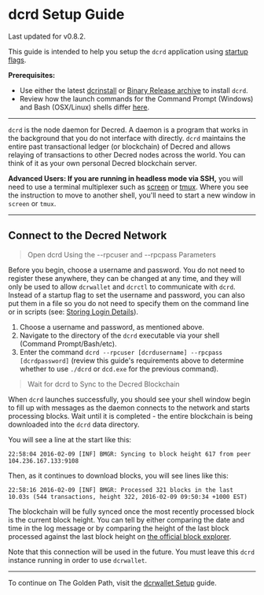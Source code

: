 # **dcrd Setup Guide**

Last updated for v0.8.2.

This guide is intended to help you setup the `dcrd` application using [startup flags](/getting-started/startup-basics.md#startup-command-flags). 

**Prerequisites:**

- Use either the latest [dcrinstall](/getting-started/install-guide.md#dcrinstall) or [Binary Release archive](/getting-started/install-guide.md#binary-releases) to install `dcrd`.
- Review how the launch commands for the Command Prompt (Windows) and Bash (OSX/Linux) shells differ [here](/getting-started/operating-systems.md#command-line-differences-across-operating-systems).

---

`dcrd` is the node daemon for Decred. A daemon is a program that works in the background that you do not interface with directly. `dcrd` maintains the entire past transactional ledger (or blockchain) of Decred and allows relaying of transactions to other Decred nodes across the world. You can think of it as your own personal Decred blockchain server.

**Advanced Users: If you are running in headless mode via SSH,** you
will need to use a terminal multiplexer such as [screen](http://www.howtogeek.com/howto/ubuntu/keep-your-ssh-session-running-when-you-disconnect/)
or [tmux](https://tmux.github.io/). Where you see the instruction to
move to another shell, you'll need to start a new window in `screen`
or `tmux`.

---

## **<i class="fa fa-cloud"></i> Connect to the Decred Network**

> Open dcrd Using the --rpcuser and --rpcpass Parameters

Before you begin, choose a username and password. You do not need to register these anywhere, they can be changed at any time, and they will only be used to allow `dcrwallet` and `dcrctl` to communicate with `dcrd`. Instead of a startup flag to set the username and password, you can also put them in a file so you do not need to specify them on the command line or in scripts (see: [Storing Login Details](/advanced/storing-login-details.md)).

1. Choose a username and password, as mentioned above.
2. Navigate to the directory of the `dcrd` executable via your shell (Command Prompt/Bash/etc).
3. Enter the command `dcrd --rpcuser [dcrdusername] --rpcpass [dcrdpassword]` (review this guide's requirements above to determine whether to use `./dcrd` or `dcd.exe` for the previous command).

> Wait for dcrd to Sync to the Decred Blockchain

When `dcrd` launches successfully, you should see your shell window begin to fill up with messages as the daemon connects to the network and starts processing blocks. Wait until it is completed - the entire blockchain is being downloaded into the `dcrd` data directory. 

You will see a line at the start like this:

```no-highlight
22:58:04 2016-02-09 [INF] BMGR: Syncing to block height 617 from peer 104.236.167.133:9108
```

Then, as it continues to download blocks, you will see lines like this:

```no-highlight
22:58:16 2016-02-09 [INF] BMGR: Processed 321 blocks in the last 10.03s (544 transactions, height 322, 2016-02-09 09:50:34 +1000 EST)
```

The blockchain will be fully synced once the most recently processed block is the current block height. You can tell by either comparing the date and time in the log message or by comparing the height of the last block processed against the last block height on [the official block explorer](https://mainnet.decred.org/).  

Note that this connection will be used in the future. You must leave this `dcrd` instance running in order to use `dcrwallet`.

---

To continue on The Golden Path, visit the [dcrwallet Setup](/getting-started/user-guides/dcrwallet-setup.md) guide.